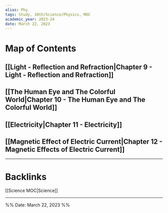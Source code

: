 ```yaml
---
alias: Phy
tags: Study, 10th/Science/Physics, MOC
academic_year: 2023-24
date: March 22, 2023
---
```

# Map of Contents
## [[Light - Reflection and Refraction|Chapter 9 - Light - Reflection and Refraction]]
## [[The Human Eye and The Colorful World|Chapter 10 - The Human Eye and The Colorful World]]
## [[Electricity|Chapter 11 - Electricity]]

## [[Magnetic Effect of Electric Current|Chapter 12 - Magnetic Effects of Electric Current]]


---

# Backlinks

[[Science MOC|Science]]

---
%%
Date: March 22, 2023
%%